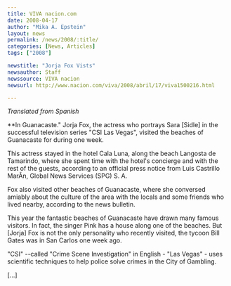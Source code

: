 ```yaml
---
title: VIVA nacion.com
date: 2008-04-17
author: "Mika A. Epstein"
layout: news
permalink: /news/2008/:title/
categories: [News, Articles]
tags: ["2008"]

newstitle: "Jorja Fox Vists"
newsauthor: Staff
newssource: VIVA nacion
newsurl: http://www.nacion.com/viva/2008/abril/17/viva1500216.html

---
```


<em>Translated from Spanish</em>

**In Guanacaste." Jorja Fox, the actress who portrays Sara [Sidle] in the successful television series "CSI Las Vegas", visited the beaches of Guanacaste for during one week.

This actress stayed in the hotel Cala Luna, along the beach Langosta de Tamarindo, where she spent time with the hotel's concierge and with the rest of the guests, according to an official press notice from Luis Castrillo MarÃ­n, Global News Services (SPG) S. A.

Fox also visited other beaches of Guanacaste, where she conversed amiably about the culture of the area with the locals and some friends who lived nearby, according to the news bulletin.

This year the fantastic beaches of Guanacaste have drawn many famous visitors. In fact, the singer Pink has a house along one of the beaches. But [Jorja] Fox is not the only personality who recently visited, the tycoon Bill Gates was in San Carlos one week ago.

"CSI" --called "Crime Scene Investigation" in English - "Las Vegas" - uses scientific techniques to help police solve crimes in the City of Gambling.

[...]
